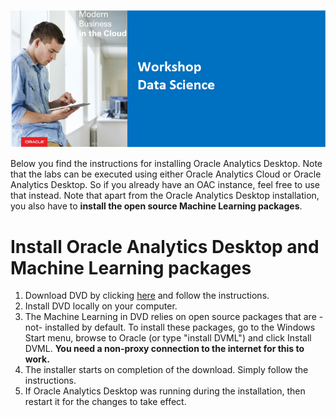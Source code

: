 ![](../commonimages/workshop_logo.png)

Below you find the instructions for installing Oracle Analytics Desktop. Note that the labs can be executed using either Oracle Analytics Cloud or Oracle Analytics Desktop. So if you already have an OAC instance, feel free to use that instead.
Note that apart from the Oracle Analytics Desktop installation, you also have to **install the open source Machine Learning packages**.

# Install Oracle Analytics Desktop **and Machine Learning packages**

1. Download DVD by clicking [here](https://www.oracle.com/middleware/technologies/oracle-data-visualization-desktop.html#) and follow the instructions. 
2. Install DVD locally on your computer. 
3. The Machine Learning in DVD relies on open source packages that are -not- installed by default. To install these packages, go to the Windows Start menu, browse to Oracle (or type "install DVML") and click Install DVML. **You need a non-proxy connection to the internet for this to work.**
4. The installer starts on completion of the download. Simply follow the instructions.
5. If Oracle Analytics Desktop was running during the installation, then restart it for the changes to take effect.
